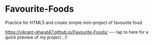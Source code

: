 # Favourite-Foods
Practice for HTML5 and create simple mini-project of favourite food 


 https://vikrant-gharat47.github.io/Favourite-Foods/ --- tap to here for a quick preview of my project ..!!
 
 
